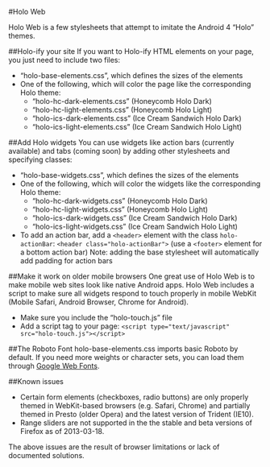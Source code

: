 #Holo Web

Holo Web is a few stylesheets that attempt to imitate the Android 4 “Holo” themes.


##Holo-ify your site
If you want to Holo-ify HTML elements on your page, you just need to include two files:
* “holo-base-elements.css”, which defines the sizes of the elements
* One of the following, which will color the page like the corresponding Holo theme:
    - “holo-hc-dark-elements.css” (Honeycomb Holo Dark)
    - “holo-hc-light-elements.css” (Honeycomb Holo Light)
    - “holo-ics-dark-elements.css” (Ice Cream Sandwich Holo Dark)
    - “holo-ics-light-elements.css” (Ice Cream Sandwich Holo Light)

##Add Holo widgets
You can use widgets like action bars (currently available) and tabs (coming soon) by adding other stylesheets and specifying classes:
* “holo-base-widgets.css”, which defines the sizes of the elements
* One of the following, which will color the widgets like the corresponding Holo theme:
    - “holo-hc-dark-widgets.css” (Honeycomb Holo Dark)
    - “holo-hc-light-widgets.css” (Honeycomb Holo Light)
    - “holo-ics-dark-widgets.css” (Ice Cream Sandwich Holo Dark)
    - “holo-ics-light-widgets.css” (Ice Cream Sandwich Holo Light)
* To add an action bar, add a `<header>` element with the class `holo-actionBar`: `<header class="holo-actionBar">` (use a `<footer>` element for a bottom action bar)
Note: adding the base stylesheet will automatically add padding for action bars

##Make it work on older mobile browsers
One great use of Holo Web is to make mobile web sites look like native Android apps.  Holo Web includes a script to make sure all widgets respond to touch properly in mobile WebKit (Mobile Safari, Android Browser, Chrome for Android).
* Make sure you include the “holo-touch.js” file
* Add a script tag to your page: `<script type="text/javascript" src="holo-touch.js"></script>`

##The Roboto Font
holo-base-elements.css imports basic Roboto by default.  If you need more weights or character sets, you can load them through [Google Web Fonts](http://google.com/fonts#UsePlace:use/Collection:Roboto).

##Known issues
* Certain form elements (checkboxes, radio buttons) are only properly themed in WebKit-based browsers (e.g. Safari, Chrome) and partially themed in Presto (older Opera) and the latest version of Trident (IE10).
* Range sliders are not supported in the the stable and beta versions of Firefox as of 2013-03-18.

The above issues are the result of browser limitations or lack of documented solutions.

